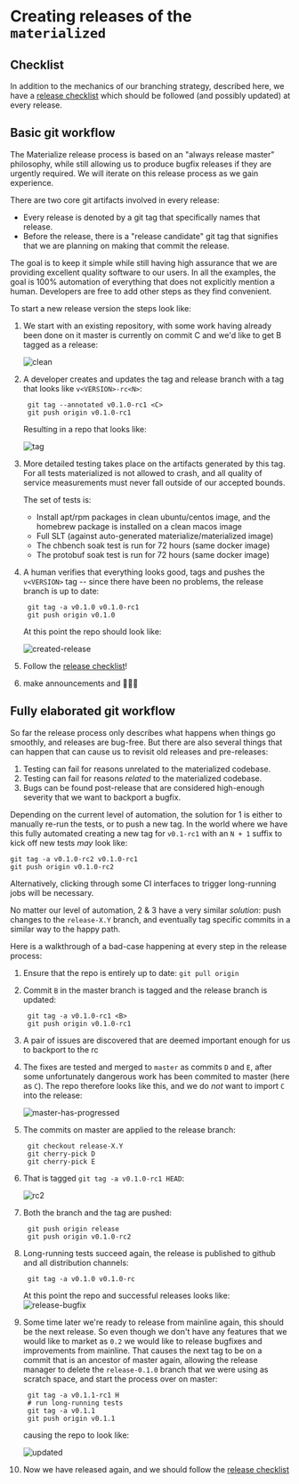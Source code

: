 # Creating releases of the `materialized`

## Checklist

In addition to the mechanics of our branching strategy, described here, we have a
[release checklist](./release-checklist.md) which should be followed (and possibly
updated) at every release.

## Basic git workflow

The Materialize release process is based on an "always release master" philosophy, while
still allowing us to produce bugfix releases if they are urgently required. We will
iterate on this release process as we gain experience.

There are two core git artifacts involved in every release:

* Every release is denoted by a git tag that specifically names that release.
* Before the release, there is a "release candidate" git tag that signifies that we are
  planning on making that commit the release.

The goal is to keep it simple while still having high assurance that we are providing
excellent quality software to our users. In all the examples, the goal is 100% automation
of everything that does not explicitly mention a human. Developers are free to add other
steps as they find convenient.

To start a new release version the steps look like:

1. We start with an existing repository, with some work having already been done on it
   master is currently on commit C and we'd like to get B tagged as a release:

   ![clean](assets/rel/01-clean.svg)
1. A developer creates and updates the tag and release branch with a tag that looks like
   `v<VERSION>-rc<N>`:

        git tag --annotated v0.1.0-rc1 <C>
        git push origin v0.1.0-rc1

   Resulting in a repo that looks like:

   ![tag](assets/rel/02-tagged.svg)

1. More detailed testing takes place on the artifacts generated by this tag. For all
   tests materialized is not allowed to crash, and all quality of service measurements
   must never fall outside of our accepted bounds.

   The set of tests is:
   * Install apt/rpm packages in clean ubuntu/centos image, and the homebrew package is
     installed on a clean macos image
   * Full SLT (against auto-generated materialize/materialized image)
   * The chbench soak test is run for 72 hours (same docker image)
   * The protobuf soak test is run for 72 hours (same docker image)
1. A human verifies that everything looks good, tags and pushes the `v<VERSION>` tag --
   since there have been no problems, the release branch is up to date:

        git tag -a v0.1.0 v0.1.0-rc1
        git push origin v0.1.0

   At this point the repo should look like:

   ![created-release](assets/rel/03-tagged-release.svg)
1. Follow the [release checklist](./release-checklist.md)!
1. make announcements and 🎉💃🕺

## Fully elaborated git workflow

So far the release process only describes what happens when things go smoothly, and
releases are bug-free. But there are also several things that can happen that can cause
us to revisit old releases and pre-releases:

1. Testing can fail for reasons unrelated to the materialized codebase.
2. Testing can fail for reasons _related_ to the materialized codebase.
3. Bugs can be found post-release that are considered high-enough severity that we want
   to backport a bugfix.

Depending on the current level of automation, the solution for 1 is either to manually
re-run the tests, or to push a new tag. In the world where we have this fully automated
creating a new tag for `v0.1-rc1` with an `N + 1` suffix to kick off new tests _may_
look like:

    git tag -a v0.1.0-rc2 v0.1.0-rc1
    git push origin v0.1.0-rc2

Alternatively, clicking through some CI interfaces to trigger long-running jobs will be
necessary.

No matter our level of automation, 2 & 3 have a very similar _solution_: push changes to
the `release-X.Y` branch, and eventually tag specific commits in a similar way to the
happy path.

Here is a walkthrough of a bad-case happening at every step in the release process:

1. Ensure that the repo is entirely up to date: `git pull origin`
1. Commit `B` in the master branch is tagged and the release branch is updated:

        git tag -a v0.1.0-rc1 <B>
        git push origin v0.1.0-rc1
1. A pair of issues are discovered that are deemed important enough for us to backport to
   the rc
1. The fixes are tested and merged to `master` as commits `D` and `E`, after some
   unfortunately dangerous work has been commited to master (here as `C`). The repo
   therefore looks like this, and we do _not_ want to import `C` into the release:

   ![master-has-progressed](assets/rel/04-master-progressed.svg)
1. The commits on master are applied to the release branch:

        git checkout release-X.Y
        git cherry-pick D
        git cherry-pick E
1. That is tagged `git tag -a v0.1.0-rc1 HEAD`:

   ![rc2](assets/rel/05-tagged-rc2.svg)
1. Both the branch and the tag are pushed:

        git push origin release
        git push origin v0.1.0-rc2
1. Long-running tests succeed again, the release is published to github and all
   distribution channels:

        git tag -a v0.1.0 v0.1.0-rc

   At this point the repo and successful releases looks like:
   ![release-bugfix](assets/rel/06-release-010.svg)
1. Some time later we're ready to release from mainline again, this should be the next
   release. So even though we don't have any features that we would like to market as
   `0.2` we would like to release bugfixes and improvements from mainline. That causes
   the next tag to be on a commit that is an ancestor of master again, allowing the
   release manager to delete the `release-0.1.0` branch that we were using as scratch
   space, and start the process over on master:

        git tag -a v0.1.1-rc1 H
        # run long-running tests
        git tag -a v0.1.1
        git push origin v0.1.1
   causing the repo to look like:

   ![updated](assets/rel/07-release-011.svg)
1. Now we have released again, and we should follow the [release
   checklist](./release-checklist.md)
